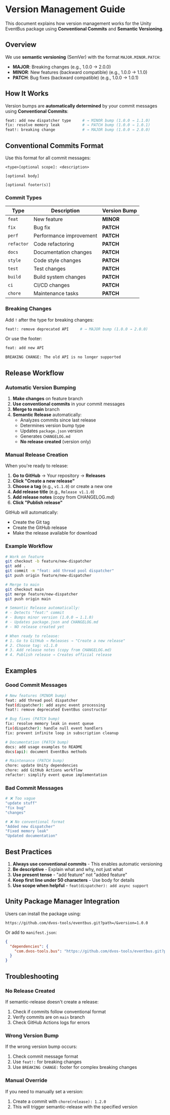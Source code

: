 # Version Management Guide

This document explains how version management works for the Unity EventBus package using **Conventional Commits** and **Semantic Versioning**.

## Overview

We use **semantic versioning** (SemVer) with the format `MAJOR.MINOR.PATCH`:
- **MAJOR**: Breaking changes (e.g., 1.0.0 → 2.0.0)
- **MINOR**: New features (backward compatible) (e.g., 1.0.0 → 1.1.0)
- **PATCH**: Bug fixes (backward compatible) (e.g., 1.0.0 → 1.0.1)

## How It Works

Version bumps are **automatically determined** by your commit messages using **Conventional Commits**:

```bash
feat: add new dispatcher type     # → MINOR bump (1.0.0 → 1.1.0)
fix: resolve memory leak          # → PATCH bump (1.0.0 → 1.0.1)
feat!: breaking change            # → MAJOR bump (1.0.0 → 2.0.0)
```

## Conventional Commits Format

Use this format for all commit messages:

```
<type>[optional scope]: <description>

[optional body]

[optional footer(s)]
```

### Commit Types

| Type | Description | Version Bump |
|------|-------------|--------------|
| `feat` | New feature | **MINOR** |
| `fix` | Bug fix | **PATCH** |
| `perf` | Performance improvement | **PATCH** |
| `refactor` | Code refactoring | **PATCH** |
| `docs` | Documentation changes | **PATCH** |
| `style` | Code style changes | **PATCH** |
| `test` | Test changes | **PATCH** |
| `build` | Build system changes | **PATCH** |
| `ci` | CI/CD changes | **PATCH** |
| `chore` | Maintenance tasks | **PATCH** |

### Breaking Changes

Add `!` after the type for breaking changes:

```bash
feat!: remove deprecated API     # → MAJOR bump (1.0.0 → 2.0.0)
```

Or use the footer:

```bash
feat: add new API

BREAKING CHANGE: The old API is no longer supported
```

## Release Workflow

### Automatic Version Bumping

1. **Make changes** on feature branch
2. **Use conventional commits** in your commit messages
3. **Merge to main** branch
4. **Semantic Release** automatically:
   - Analyzes commits since last release
   - Determines version bump type
   - Updates `package.json` version
   - Generates `CHANGELOG.md`
   - **No release created** (version only)

### Manual Release Creation

When you're ready to release:

1. **Go to GitHub** → Your repository → **Releases**
2. **Click "Create a new release"**
3. **Choose a tag** (e.g., `v1.1.0`) or create a new one
4. **Add release title** (e.g., `Release v1.1.0`)
5. **Add release notes** (copy from CHANGELOG.md)
6. **Click "Publish release"**

GitHub will automatically:
- Create the Git tag
- Create the GitHub release
- Make the release available for download

### Example Workflow

```bash
# Work on feature
git checkout -b feature/new-dispatcher
git add .
git commit -m "feat: add thread pool dispatcher"
git push origin feature/new-dispatcher

# Merge to main
git checkout main
git merge feature/new-dispatcher
git push origin main

# Semantic Release automatically:
# - Detects "feat:" commit
# - Bumps minor version (1.0.0 → 1.1.0)
# - Updates package.json and CHANGELOG.md
# - NO release created yet

# When ready to release:
# 1. Go to GitHub → Releases → "Create a new release"
# 2. Choose tag: v1.1.0
# 3. Add release notes (copy from CHANGELOG.md)
# 4. Publish release → Creates official release
```


## Examples

### Good Commit Messages

```bash
# New features (MINOR bump)
feat: add thread pool dispatcher
feat(dispatcher): add async event processing
feat!: remove deprecated EventBus constructor

# Bug fixes (PATCH bump)
fix: resolve memory leak in event queue
fix(dispatcher): handle null event handlers
fix: prevent infinite loop in subscription cleanup

# Documentation (PATCH bump)
docs: add usage examples to README
docs(api): document EventBus methods

# Maintenance (PATCH bump)
chore: update Unity dependencies
chore: add GitHub Actions workflow
refactor: simplify event queue implementation
```

### Bad Commit Messages

```bash
# ❌ Too vague
"update stuff"
"fix bug"
"changes"

# ❌ No conventional format
"Added new dispatcher"
"Fixed memory leak"
"Updated documentation"
```

## Best Practices

1. **Always use conventional commits** - This enables automatic versioning
2. **Be descriptive** - Explain what and why, not just what
3. **Use present tense** - "add feature" not "added feature"
4. **Keep first line under 50 characters** - Use body for details
5. **Use scope when helpful** - `feat(dispatcher): add async support`

## Unity Package Manager Integration

Users can install the package using:

```
https://github.com/dvos-tools/eventbus.git?path=/&version=1.0.0
```

Or add to `manifest.json`:
```json
{
  "dependencies": {
    "com.dvos-tools.bus": "https://github.com/dvos-tools/eventbus.git?path=/&version=1.0.0"
  }
}
```

## Troubleshooting

### No Release Created
If semantic-release doesn't create a release:
1. Check if commits follow conventional format
2. Verify commits are on `main` branch
3. Check GitHub Actions logs for errors

### Wrong Version Bump
If the wrong version bump occurs:
1. Check commit message format
2. Use `feat!:` for breaking changes
3. Use `BREAKING CHANGE:` footer for complex breaking changes

### Manual Override
If you need to manually set a version:
1. Create a commit with `chore(release): 1.2.0`
2. This will trigger semantic-release with the specified version